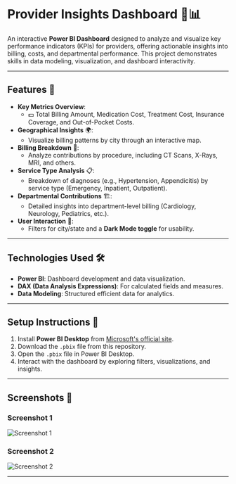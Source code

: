 # Provider Insights Dashboard 🏥📊

An interactive **Power BI Dashboard** designed to analyze and visualize key performance indicators (KPIs) for providers, offering actionable insights into billing, costs, and departmental performance. This project demonstrates skills in data modeling, visualization, and dashboard interactivity.

---

## Features 🚀

- **Key Metrics Overview**:
  - 💵 Total Billing Amount, Medication Cost, Treatment Cost, Insurance Coverage, and Out-of-Pocket Costs.
- **Geographical Insights** 🌍:
  - Visualize billing patterns by city through an interactive map.
- **Billing Breakdown** 🩻:
  - Analyze contributions by procedure, including CT Scans, X-Rays, MRI, and others.
- **Service Type Analysis** 📋:
  - Breakdown of diagnoses (e.g., Hypertension, Appendicitis) by service type (Emergency, Inpatient, Outpatient).
- **Departmental Contributions** 🏗️:
  - Detailed insights into department-level billing (Cardiology, Neurology, Pediatrics, etc.).
- **User Interaction** 🔄:
  - Filters for city/state and a **Dark Mode toggle** for usability.

---

## Technologies Used 🛠️

- **Power BI**: Dashboard development and data visualization.
- **DAX (Data Analysis Expressions)**: For calculated fields and measures.
- **Data Modeling**: Structured efficient data for analytics.

---

## Setup Instructions 📂

1. Install **Power BI Desktop** from [Microsoft's official site](https://powerbi.microsoft.com/).
2. Download the `.pbix` file from this repository.
3. Open the `.pbix` file in Power BI Desktop.
4. Interact with the dashboard by exploring filters, visualizations, and insights.



---

## Screenshots 📸

### Screenshot 1
![Screenshot 1](Healthcare%20Provide%20Dataset/Healthcare%20Provide%20Dataset/Screenshots/Screenshot%202024-12-28%20224105.png)
### Screenshot 2
![Screenshot 2](Healthcare%20Provide%20Dataset/Healthcare%20Provide%20Dataset/Screenshots/Screenshot%202024-12-28%202241...)


---

